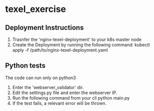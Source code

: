 # texel_exercise

## Deployment Instructions
1. Trasnfer the 'nginx-texel-deployment' to your k8s master node
2. Create the Deployment by running the following command:
kubectl apply -f /path/to/nginx-texel-deployment.yaml

## Python tests
The code can run only on python3 
1. Enter the 'webserver_validator' dir.
2. Edit the settings.py file and enter the webserver IP.
3. Run the following command from your cli
python main.py
4. If the test fails, a relevant error will be thrown. 
